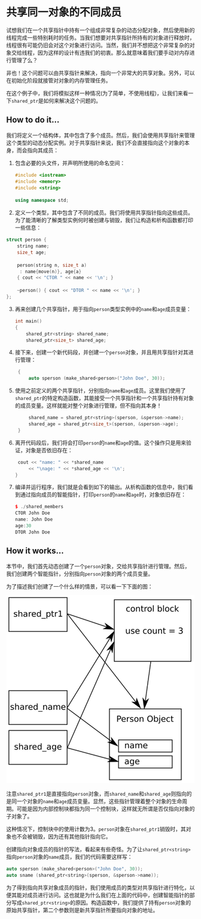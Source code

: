 # 共享同一对象的不同成员

试想我们在一个共享指针中持有一个组成非常复杂的动态分配对象，然后使用新的线程完成一些特别耗时的任务。当我们想要对共享指针所持有的对象进行释放时，线程很有可能仍旧会对这个对象进行访问。当然，我们并不想把这个非常复杂的对象交给线程，因为这样的设计有违我们的初衷。那么就意味着我们要手动对内存进行管理了么？

非也！这个问题可以由共享指针来解决，指向一个非常大的共享对象。另外，可以在初始化阶段就接管对对象的内存管理任务。

在这个例子中，我们将模拟这样一种情况(为了简单，不使用线程)，让我们来看一下`shared_ptr`是如何来解决这个问题的。

## How to do it...

我们将定义一个结构体，其中包含了多个成员。然后，我们会使用共享指针来管理这个类型的动态分配实例。对于共享指针来说，我们不会直接指向这个对象的本身，而会指向其成员：

1. 包含必要的头文件，并声明所使用的命名空间：

   ```c++
   #include <iostream>
   #include <memory>
   #include <string>
   
   using namespace std;
   ```

2.  定义一个类型，其中包含了不同的成员。我们将使用共享指针指向这些成员。为了能清晰的了解类型实例何时被创建与销毁，我们让构造和析构函数都打印一些信息：

   ```c++
   struct person {
       string name;
       size_t age;
       
       person(string n, size_t a)
       	: name{move(n)}, age{a}
       { cout << "CTOR " << name << '\n'; }
       
       ~person() { cout << "DTOR " << name << '\n'; }
   };
   ```

3. 再来创建几个共享指针，用于指向`person`类型实例中的`name`和`age`成员变量：

   ```c++
   int main()
   {
       shared_ptr<string> shared_name;
       shared_ptr<size_t> shared_age;
   ```

4. 接下来，创建一个新代码段，并创建一个`person`对象，并且用共享指针对其进行管理：

   ```c++
   	{
   		auto sperson (make_shared<person>("John Doe", 30));
   ```

5. 使用之前定义的两个共享指针，分别指向`name`和`age`成员。这里我们使用了`shared_ptr`的特定构造函数，其能接受一个共享指针和一个共享指针持有对象的成员变量。这样就能对整个对象进行管理，但不指向其本身！

   ```c++
   		shared_name = shared_ptr<string>(sperson, &sperson->name);
   		shared_age = shared_ptr<size_t>(sperson, &sperson->age);
   	}
   ```

6. 离开代码段后，我们将会打印`person`的`name`和`age`的值。这个操作只是用来验证，对象是否依旧存在：

   ```c++ 
   	cout << "name: " << *shared_name
   		<< "\nage: " << *shared_age << '\n';
   }	
   ```

7. 编译并运行程序，我们就是会看到如下的输出。从析构函数的信息中，我们看到通过指向成员的智能指针，打印`person`的`name`和`age`时，对象依旧存在：

   ```c++
   $ ./shared_members
   CTOR John Doe
   name: John Doe
   age:30
   DTOR John Doe
   ```

## How it works...

本节中，我们首先动态创建了一个`person`对象，交给共享指针进行管理。然后，我们创建两个智能指针，分别指向`person`对象的两个成员变量。

为了描述我们创建了一个什么样的情景，可以看一下下面的图：

![](../../images/chapter8/8-12-1.png)

注意`shared_ptr1`是直接指向`person`对象，而`shared_name`和`shared_age`则指向的是同一个对象的`name`和`age`成员变量。显然，这些指针管理着整个对象的生命周期。可能是因为内部控制块都指为同一个控制块，这样就无所谓是否仅指向对象的子对象了。

这种情况下，控制块中的使用计数为3。`person`对象在`shared_ptr1`销毁时，其对象也不会被销毁，因为还有其他指针指向它。

创建指向对象成员的指针的写法，看起来有些奇怪。为了让`shared_ptr<string>`指向`person`对象的`name`成员，我们的代码需要这样写：

```c++
auto sperson (make_shared<person>("John Doe", 30));
auto sname (shared_ptr<string>(sperson, &sperson->name));
```

为了得到指向共享对象成员的指针，我们使用成员的类型对共享指针进行特化，以便其能对成员进行访问。这也就是为什么我们在上面的代码中，创建智能指针的部分写成`shared_ptr<string>`的原因。构造函数中，我们提供了持有`person`对象的原始共享指针，第二个参数则是新共享指针所要指向对象的地址。